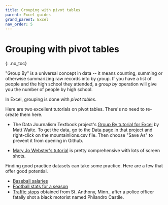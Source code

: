 ```yaml
---
title: Grouping with pivot tables
parent: Excel guides
grand_parent: Excel
nav_order: 5
---
```




# Grouping with pivot tables
{: .no_toc}


"Group By" is a universal concept in data -- it means counting, summing or otherwise summarizing raw records into by group. If you have a list of people and the high school they attended, a *group by* operation will give you the number of people by high school.

In Excel, grouping is done with *pivot tables*.

Here are two excellent tutorials on pivot tables. There's no need to re-create them here.


* The Data Journalism Textbook project's [Group By tutorial for Excel](https://github.com/datajtext/DataJournalismTextbook/blob/master/Modules/GroupBy/group_by_with_excel.md
) by Matt Waite. To get the data, go to the [Data page in that project](https://github.com/datajtext/DataJournalismTextbook/tree/master/Data) and right-click on the mountainlions.csv file. Then choose "Save As" to prevent it from opening in Github.

* [Mary Jo Webster's tutorial](http://mjwebster.github.io/DataJ/pivottables.html) is pretty comprehensive with lots of screen shots.


Finding good practice datasets can take some practice. Here are a few that offer good potential.  

  * [Baseball salaries]({{site.baseurl}}/assets/data/xlexamples/MLB2011.xlsx)
  * [Football stats for a season]({{site.baseurl}}/assets/data/xlexamples/football.xlsx)
  * [Traffic stops]({{site.baseurl}}/assets/data/xlexamples/saintanthony_police.xlsx) obtained from St. Anthony, Minn., after a police officer fatally shot a black motorist named Philandro Castile.
